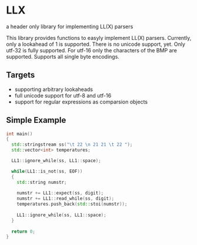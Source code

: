 # LLX
a header only library for implementing LL(X) parsers 

This library provides functions to easyly implement LL(X) parsers.
Currently, only a lookahead of 1 is supported.
There is no unicode support, yet. Only utf-32 is fully supported.
For utf-16 only the characters of the BMP are supported.
Supports all single byte encodings.

## Targets
- supporting arbitrary lookaheads
- full unicode support for utf-8 and utf-16
- support for regular expressions as comparsion objects

## Simple Example

```C++
int main()
{
  std::stringstream ss("\t 22 \n 21 21 \t 22 ");
  std::vector<int> temperatures;

  LL1::ignore_while(ss, LL1::space);

  while(LL1::is_not(ss, EOF))
  {  
    std::string numstr;
    
    numstr += LL1::expect(ss, digit);
    numstr += LL1::read_while(ss, digit);
    temperatures.push_back(std::stoi(numstr));
   
    LL1::ignore_while(ss, LL1::space);
  }
  
  return 0;
}
```

